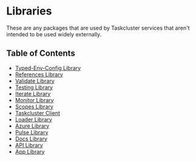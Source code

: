 # Libraries

These are any packages that are used by Taskcluster services that aren't intended to be used widely externally.

## Table of Contents

<!-- TOC BEGIN -->
* [Typed-Env-Config Library](typed-env-config)
* [References Library](references)
* [Validate Library](validate)
* [Testing Library](testing)
* [Iterate Library](iterate)
* [Monitor Library](monitor)
* [Scopes Library](scopes)
* [Taskcluster Client](client)
* [Loader Library](loader)
* [Azure Library](azure)
* [Pulse Library](pulse)
* [Docs Library](docs)
* [API Library](api)
* [App Library](app)
<!-- TOC END -->
